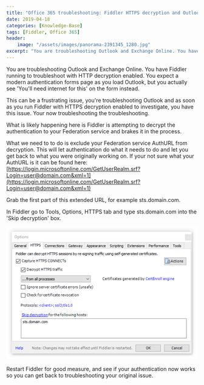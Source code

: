```yaml
---
title: "Office 365 troubleshooting: Fiddler HTTPS decryption and Outlook authentication 'You'll need internet for this.'"
date: 2019-04-18
categories: [Knowledge-Base]
tags: [Fiddler, Office 365]
header:
    image: "/assets/images/panorama-2391345_1280.jpg"
excerpt: "You are troubleshooting Outlook and Exchange Online. You have Fiddler running to troubleshoot with HTTPS decryption enabled. You expect a modern authentication forms page as you load Outlook, but you actually see 'You'll need internet for this' on the form instead."
---
```


You are troubleshooting Outlook and Exchange Online. You have Fiddler running to troubleshoot with HTTP decryption enabled. You expect a modern authentication forms page as you load Outlook, but you actually see 'You'll need internet for this' on the form instead.

This can be a frustrating issue, you're troubleshooting Outlook and as soon as you run Fiddler with HTTPS decryption enabled to investigate, you have this issue. Your now troubleshooting the troubleshooting.

What is likely happening here is Fiddler is attempting to decrypt the authentication to your Federation service and brakes it in the process.

What we need to to do is exclude your Federation service AuthURL from decryption. This will let authentication do what it needs to do and let you get back to what you were originally working on. If your not sure what your AuthURL is it can be found here: [https://login.microsoftonline.com/GetUserRealm.srf?Login=user@domain.com&xml=1](https://login.microsoftonline.com/GetUserRealm.srf?Login=user@domain.com&xml=1)

Grab the first part of this extended URL, for example sts.domain.com.

In Fiddler go to Tools, Options, HTTPS tab and type sts.domain.com into the 'Skip decryption' box.

![Fiddler Skip Decryption](/assets/images/FiddlerSkipDecryption.png)

Restart Fiddler for good measure, and see if your authentication now works so you can get back to troubleshooting your original issue.